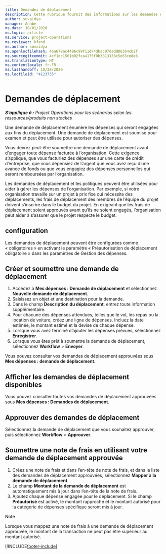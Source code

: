 ```yaml
---
title: Demandes de déplacement
description: Cette rubrique fournit des informations sur les demandes de déplacement.
author: suvaidya
manager: Annbe
ms.date: 10/01/2020
ms.topic: article
ms.service: project-operations
ms.reviewer: kfend
ms.author: suvaidya
ms.openlocfilehash: 46a678ac4486c99f11d74dbac07dedd08364cb2f
ms.sourcegitcommit: 4cf1dc1561b92fca4175f0b3813133c5e63ce8e6
ms.translationtype: HT
ms.contentlocale: fr-FR
ms.lasthandoff: 10/28/2020
ms.locfileid: "4123735"
---
```

# <a name="travel-requisitions"></a>Demandes de déplacement

_**S’applique à :** Project Operations pour les scénarios selon les ressources/produits non stockés_

Une demande de déplacement énumère les dépenses qui seront engagées aux fins du déplacement. Une demande de déplacement est soumise pour examen et peut être utilisée pour autoriser des dépenses.

Vous devrez peut-être soumettre une demande de déplacement avant d’engager toute dépense facturée à l’organisation. Cette exigence s’applique, que vous facturiez des dépenses sur une carte de crédit d’entreprise, que vous dépensiez de l’argent que vous avez reçu d’une avance de fonds ou que vous engagiez des dépenses personnelles qui seront remboursées par l’organisation.

Les demandes de déplacement et les politiques peuvent être utilisées pour aider à gérer les dépenses de l’organisation. Par exemple, si votre organisation travaille sur un projet à prix fixe qui nécessite des déplacements, les frais de déplacement des membres de l’équipe du projet doivent s’inscrire dans le budget du projet. En exigeant que les frais de déplacement soient approuvés avant qu’ils ne soient engagés, l’organisation peut aider à s’assurer que le projet respecte le budget.

## <a name="configuration"></a>configuration 

Les demandes de déplacement peuvent être configurées comme « obligatoires » en activant le paramètre « Préautorisation de déplacement obligatoire » dans les paramètres de Gestion des dépenses. 

## <a name="create-and-submit-a-travel-requisition"></a>Créer et soumettre une demande de déplacement

1. Accédez à **Mes dépenses : Demande de déplacement** et sélectionnez **Nouvelle demande de déplacement**.
2. Saisissez un objet et une destination pour la demande.
3. Dans le champ **Description du déplacement**, entrez toute information supplémentaire. 
4. Pour chacune des dépenses attendues, telles que le vol, les repas ou la location de voiture, créez une ligne de dépenses. Incluez la date estimée, le montant estimé et la devise de chaque dépense. 
5. Lorsque vous avez terminé d’ajouter les dépenses prévues, sélectionnez **Enregistrer**.
6. Lorsque vous êtes prêt à soumettre la demande de déplacement, sélectionnez **Workflow** > **Envoyer**.

Vous pouvez consulter vos demandes de déplacement approuvées sous **Mes dépenses : demande de déplacement**. 

## <a name="view-available-travel-requisitions"></a>Afficher les demandes de déplacement disponibles

Vous pouvez consulter toutes vos demandes de déplacement approuvées sous **Mes dépenses : Demandes de déplacement**.

## <a name="approve-travel-requisitions"></a>Approuver des demandes de déplacement

Sélectionnez la demande de déplacement que vous souhaitez approuver, puis sélectionnez **Workflow** > **Approuver**.  

## <a name="submit-an-expense-report-using-your-approved-travel-requisition"></a>Soumettre une note de frais en utilisant votre demande de déplacement approuvée

1. Créez une note de frais et dans l’en-tête de note de frais, et dans la liste des demandes de déplacement approuvées, sélectionnez **Mapper à la demande de déplacement**.
2. Le champ **Montant de la demande de déplacement** est automatiquement mis à jour dans l’en-tête de la note de frais.
3. Ajoutez chaque dépense engagée pour le déplacement. Si le champ **Préautorisé** est activé, le montant rapproché et le montant autorisé pour la catégorie de dépenses spécifique seront mis à jour.

> [!NOTE]
> Lorsque vous mappez une note de frais à une demande de déplacement approuvée, le montant de la transaction ne peut pas être supérieur au montant autorisé. 


[!INCLUDE[footer-include](../includes/footer-banner.md)]